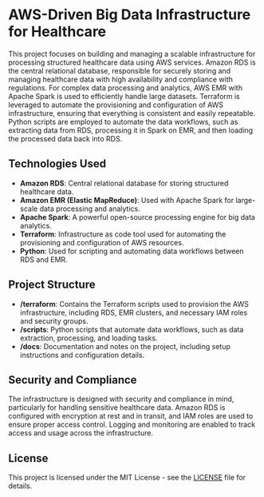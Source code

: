 # AWS-Driven Big Data Infrastructure for Healthcare


This project focuses on building and managing a scalable infrastructure for processing structured healthcare data using AWS services. Amazon RDS is the central relational database, responsible for securely storing and managing healthcare data with high availability and compliance with regulations. For complex data processing and analytics, AWS EMR with Apache Spark is used to efficiently handle large datasets. Terraform is leveraged to automate the provisioning and configuration of AWS infrastructure, ensuring that everything is consistent and easily repeatable. Python scripts are employed to automate the data workflows, such as extracting data from RDS, processing it in Spark on EMR, and then loading the processed data back into RDS.


## Technologies Used

- **Amazon RDS**: Central relational database for storing structured healthcare data.
- **Amazon EMR (Elastic MapReduce)**: Used with Apache Spark for large-scale data processing and analytics.
- **Apache Spark**: A powerful open-source processing engine for big data analytics.
- **Terraform**: Infrastructure as code tool used for automating the provisioning and configuration of AWS resources.
- **Python**: Used for scripting and automating data workflows between RDS and EMR.

## Project Structure

- **/terraform**: Contains the Terraform scripts used to provision the AWS infrastructure, including RDS, EMR clusters, and necessary IAM roles and security groups.
- **/scripts**: Python scripts that automate data workflows, such as data extraction, processing, and loading tasks.
- **/docs**: Documentation and notes on the project, including setup instructions and configuration details.

## Security and Compliance

The infrastructure is designed with security and compliance in mind, particularly for handling sensitive healthcare data. Amazon RDS is configured with encryption at rest and in transit, and IAM roles are used to ensure proper access control. Logging and monitoring are enabled to track access and usage across the infrastructure.

## License

This project is licensed under the MIT License - see the [LICENSE](LICENSE) file for details.
